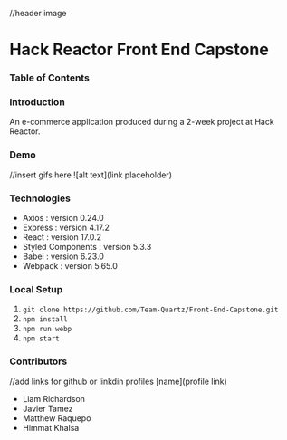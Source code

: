 //header image

# Hack Reactor Front End Capstone

### Table of Contents

### Introduction
An e-commerce application produced during a 2-week project at Hack Reactor.

### Demo
//insert gifs here
![alt text](link placeholder)

### Technologies
- Axios : version 0.24.0
- Express : version 4.17.2
- React : version 17.0.2
- Styled Components : version 5.3.3
- Babel : version 6.23.0
- Webpack : version 5.65.0
### Local Setup
1. `git clone https://github.com/Team-Quartz/Front-End-Capstone.git`
2. `npm install`
3. `npm run webp`
4. `npm start`

### Contributors
//add links for github or linkdin profiles
[name](profile link)
- Liam Richardson
- Javier Tamez
- Matthew Raquepo
- Himmat Khalsa